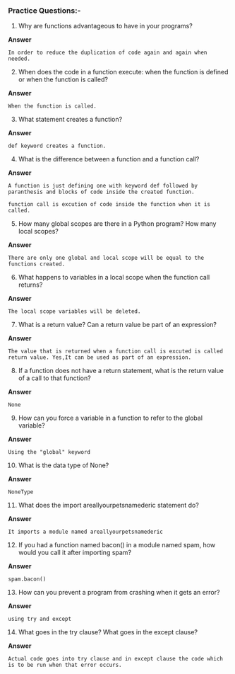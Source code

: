 ### Practice Questions:-

1. Why are functions advantageous to have in your programs?

**Answer**
```
In order to reduce the duplication of code again and again when needed.
```
2. When does the code in a function execute: when the function is defined or when the function is called?

**Answer**
```
When the function is called.
```
3. What statement creates a function?

**Answer**
```
def keyword creates a function.
```
4. What is the difference between a function and a function call?

**Answer**
```
A function is just defining one with keyword def followed by paranthesis and blocks of code inside the created function.

function call is excution of code inside the function when it is called.
```
5. How many global scopes are there in a Python program? How many local scopes?

**Answer**
```
There are only one global and local scope will be equal to the functions created.
```
6. What happens to variables in a local scope when the function call returns?

**Answer**
```
The local scope variables will be deleted.
```
7. What is a return value? Can a return value be part of an expression?

**Answer**
```
The value that is returned when a function call is excuted is called return value. Yes,It can be used as part of an expression.
```
8. If a function does not have a return statement, what is the return value of a call to that function?

**Answer**
```
None
```
9. How can you force a variable in a function to refer to the global variable?

**Answer**
```
Using the "global" keyword
```
10. What is the data type of None?

**Answer**
```
NoneType
```
11. What does the import areallyourpetsnamederic statement do?

**Answer**
```
It imports a module named areallyourpetsnamederic
```
12. If you had a function named bacon() in a module named spam, how would you call it after importing spam?

**Answer**
```
spam.bacon()
```
13. How can you prevent a program from crashing when it gets an error?

**Answer**
```
using try and except
```
14. What goes in the try clause? What goes in the except clause?

**Answer**
```
Actual code goes into try clause and in except clause the code which is to be run when that error occurs.
``` 
